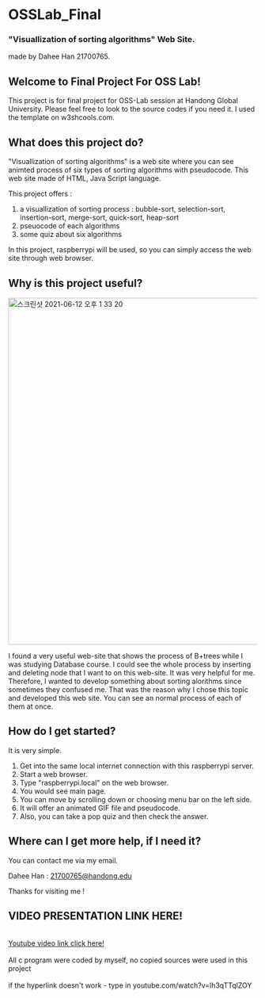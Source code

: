 # OSSLab_Final
### "Visuallization of sorting algorithms" Web Site. 
made by Dahee Han 21700765.

## Welcome to Final Project For OSS Lab!
This project is for final project for OSS-Lab session at Handong Global University.
Please feel free to look to the source codes if you need it.
I used the template on w3shcools.com.


## What does this project do?

"Visuallization of sorting algorithms" is a web site where you can see animted process of six types of sorting algorithms with pseudocode. 
This web site made of HTML, Java Script language.

This project offers :
1. a visuallization of sorting process : bubble-sort, selection-sort, insertion-sort, merge-sort, quick-sort, heap-sort
2. pseuocode of each algorithms
3. some quiz about six algorithms

In this project, raspberrypi will be used, so you can simply access the web site through web browser.

## Why is this project useful?

<img width="700" alt="스크린샷 2021-06-12 오후 1 33 20" src="https://user-images.githubusercontent.com/74919266/121765021-0b8ee300-cb83-11eb-9428-85d9a49665f7.png">
          

I found a very useful web-site that shows the process of B+trees while I was studying Database course.
I could see the whole process by inserting and deleting node that I want to on this web-site. It was very helpful for me.
Therefore, I wanted to develop something about sorting alorithms since sometimes they confused me. 
That was the reason why I chose this topic and developed this web site.
You can see an normal process of each of them at once.


## How do I get started?


It is very simple.
1. Get into the same local internet connection with this raspberrypi server.
2. Start a web browser.
3. Type "raspberrypi.local" on the web browser.
4. You would see main page.
5. You can move by scrolling down or choosing menu bar on the left side. 
6. It will offer an animated GIF file and pseudocode.
7. Also, you can take a pop quiz and then check the answer.



## Where can I get more help, if I need it?


You can contact me via my email.

Dahee Han : 21700765@handong.edu

Thanks for visiting me ! 
## VIDEO PRESENTATION LINK HERE!
<br><a href = "https://www.youtube.com/watch?v=lh3qTTqlZOY">Youtube video link click here!</a></br>
<br>All c program were coded by myself, no copied sources were used in this project</br>
<br>if the hyperlink doesn't work - type in youtube.com/watch?v=lh3qTTqlZOY



